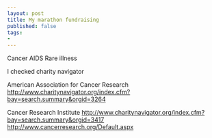 ```yaml
---
layout: post
title: My marathon fundraising
published: false
tags:
- 
---
```



Cancer
AIDS
Rare illness

I checked charity navigator

American Association for Cancer Research
http://www.charitynavigator.org/index.cfm?bay=search.summary&orgid=3264


Cancer Research Institute
http://www.charitynavigator.org/index.cfm?bay=search.summary&orgid=3417
http://www.cancerresearch.org/Default.aspx




